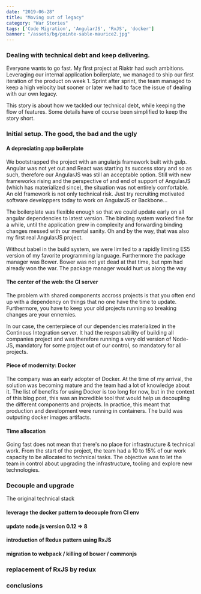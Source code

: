 ```yaml
---
date: "2019-06-28"
title: "Moving out of legacy"
category: "War Stories"
tags: ['Code Migration', 'AngularJS', 'RxJS', 'docker']
banner: "/assets/bg/pointe-sable-maurice2.jpg"
---
```


### Dealing with technical debt and keep delivering.

Everyone wants to go fast. My first project at Riaktr had such ambitions. Leveraging our internal application boilerplate, we managed to ship our first iteration of the product on week 1. Sprint after sprint, the team managed to keep a high velocity but sooner or later we had to face the issue of dealing with our own legacy.

This story is about how we tackled our technical debt, while keeping the flow of features. Some details have of course been simplified to keep the story short.

### Initial setup. The good, the bad and the ugly

#### A depreciating app boilerplate

We bootstrapped the project with an angularjs framework built with gulp. Angular was not yet out and React was starting its success story and so as such, therefore our AngularJS was still an acceptable option. Still with new frameworks rising and the perspective of and end of support of AngularJS (which has materialized since), the situation was not entirely comfortable. An old framework is not only technical risk. Just try recruiting motivated software developpers today to work on AngularJS or Backbone...

The boilerplate was flexible enough so that we could update early on all angular dependencies to latest version. The binding system worked fine for a while, until the application grew in complexity and forwarding binding changes messed with our mental sanity. Oh and by the way, that was also my first real AngularJS project.

Without babel in the build system, we were limited to a rapidly limiting ES5 version of my favorite programming language. Furthermore the package manager was Bower. Bower was not yet dead at that time, but npm had already won the war. The package manager would hurt us along the way

#### The center of the web: the CI server

The problem with shared components accross projects is that you often end up with a dependency on things that no one have the time to update. Furthermore, you have to keep your old projects running so breaking changes are your ennemies.

In our case, the centerpiece of our dependencies materialized in the Continous Integration server. It had the responsability of building all companies project and was therefore running a very old version of Node-JS, mandatory for some project out of our control, so mandatory for all projects.

#### Piece of modernity: Docker

The company was an early adopter of Docker. At the time of my arrival, the solution was becoming mature and the team had a lot of knowledge about it. The list of benefits for using Docker is too long for now, but in the context of this blog post, this was an incredible tool that would help us decoupling the different components and projects. In practice, this meant that production and development were running in containers. The build was outputing docker images artifacts.

#### Time allocation

Going fast does not mean that there's no place for infrastructure & technical work. From the start of the project, the team had a 10 to 15% of our work capacity to be allocated to technical tasks. The objective was to let the team in control about upgrading the infrastructure, tooling and explore new technologies.



### Decouple and upgrade

The original technical stack 

#### leverage the docker pattern to decouple from CI env

#### update node.js version 0.12 => 8

#### introduction of Redux pattern using RxJS

#### migration to webpack / killing of bower / commonjs

### replacement of RxJS by redux

### conclusions





